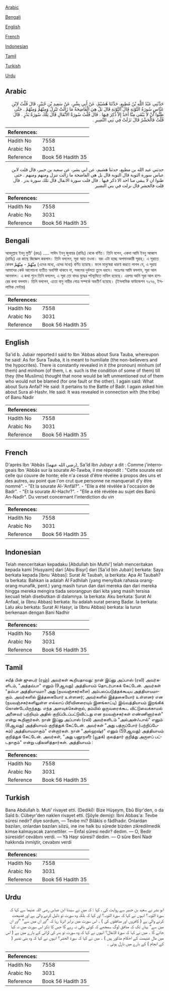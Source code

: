 [Arabic](#arabic)

[Bengali](#bengali)

[English](#english)

[French](#french)

[Indonesian](#indonesian)

[Tamil](#tamil)

[Turkish](#turkish)

[Urdu](#urdu)

## Arabic


<div dir="rtl" lang="ar" style={{fontSize:'larger',backgroundColor:'#f8f9fa',padding:20}}>
حَدَّثَنِي عَبْدُ اللَّهِ بْنُ مُطِيعٍ، حَدَّثَنَا هُشَيْمٌ، عَنْ أَبِي بِشْرٍ، عَنْ سَعِيدِ بْنِ جُبَيْرٍ، قَالَ قُلْتُ لاِبْنِ عَبَّاسٍ سُورَةُ التَّوْبَةِ قَالَ آلتَّوْبَةِ قَالَ بَلْ هِيَ الْفَاضِحَةُ مَا زَالَتْ تَنْزِلُ وَمِنْهُمْ وَمِنْهُمْ ‏.‏ حَتَّى ظَنُّوا أَنْ لاَ يَبْقَى مِنَّا أَحَدٌ إِلاَّ ذُكِرَ فِيهَا ‏.‏ قَالَ قُلْتُ سُورَةُ الأَنْفَالِ قَالَ تِلْكَ سُورَةُ بَدْرٍ ‏.‏ قَالَ قُلْتُ فَالْحَشْرُ قَالَ نَزَلَتْ فِي بَنِي النَّضِيرِ ‏.‏
</div>
<div style={{backgroundColor:'#f8f9fa',padding:20, marginBottom: 10}}><table> <thead> <tr> <th>References:</th> <th></th> </tr> </thead> <tbody><tr><td>Hadith No</td><td>7558</td></tr><tr><td>Arabic No</td><td>3031</td></tr><tr><td>Reference</td><td>Book 56 Hadith 35</td></tr></tbody></table></div>


<div dir="rtl" lang="ar" style={{fontSize:'larger',backgroundColor:'#f8f9fa',padding:20}}>
حدثني عبد الله بن مطيع، حدثنا هشيم، عن ابي بشر، عن سعيد بن جبير، قال قلت لابن عباس سورة التوبة قال التوبة قال بل هي الفاضحة ما زالت تنزل ومنهم ومنهم . حتى ظنوا ان لا يبقى منا احد الا ذكر فيها . قال قلت سورة الانفال قال تلك سورة بدر . قال قلت فالحشر قال نزلت في بني النضير
</div>
<div style={{backgroundColor:'#f8f9fa',padding:20, marginBottom: 10}}><table> <thead> <tr> <th>References:</th> <th></th> </tr> </thead> <tbody><tr><td>Hadith No</td><td>7558</td></tr><tr><td>Arabic No</td><td>3031</td></tr><tr><td>Reference</td><td>Book 56 Hadith 35</td></tr></tbody></table></div>

## Bengali


<div dir="ltr" lang="bn" style={{fontSize:'larger',backgroundColor:'#f8f9fa',padding:20}}>
আবদুল্লাহ ইবনু মুতী' (রহঃ) ..... সাঈদ ইবনু জুবায়র (রাযিঃ) থেকে বর্ণিত। তিনি বলেন, একদা আমি ইবনু আব্বাস (রাযিঃ) এর কাছে জিজ্ঞেস করলাম। তিনি বললেন, সূরা আত তওবা। বরং এটা হচ্ছে অপমানকারী সূরাহ্। এ সূরাতে কেবল مِنْهُمْ - مِنْهُمْ (এদের মধ্যে, এদের মধ্যে) বর্ণিত হয়েছে। ফলে মানুষেরা ধারণা করতে লাগল যে, এ সূরায় আমাদের কেউ আলোচনা ব্যতীত অবশিষ্ট থাকবে না, সকলের দুর্বলতা তুলে ধরবে। অতঃপর আমি বললাম, সূরা আল আনফাল। এ কথা শুনে তিনি বললেন, এ সূরা তো বাদর যুদ্ধের পটভূমিতে নাযিল হয়েছে। এরপর আমি সূরা আল হাশরের কথা বললাম। তিনি বললেন, এতো বানু নায়ীর গোত্র সম্পর্কে অবতীর্ণ হয়েছে। (ইসলামিক ফাউন্ডেশন ৭২৭৬, ইসলামিক সেন্টার)
</div>
<div style={{backgroundColor:'#f8f9fa',padding:20, marginBottom: 10}}><table> <thead> <tr> <th>References:</th> <th></th> </tr> </thead> <tbody><tr><td>Hadith No</td><td>7558</td></tr><tr><td>Arabic No</td><td>3031</td></tr><tr><td>Reference</td><td>Book 56 Hadith 35</td></tr></tbody></table></div>

## English


<div dir="ltr" lang="en" style={{fontSize:'larger',backgroundColor:'#f8f9fa',padding:20}}>
Sa'id b. Jubair reported:I said to Ibn 'Abbas about Sura Tauba, whereupon he said: As for Sura Tauba, it is meant to humiliate (the non-believers and the hypocrites). There is constantly revealed in it (the pronoun) minhum (of them) and minhom (of them, i. e. such is the condition of some of them) till they (the Muslims) thought that none would be left unmentioned out of them who would not be blamed (for one fault or the other). I again said: What about Sura Anfal? He said: It pertains to the Battle of Badr. I again asked him about Sura al-Hashr. He said: It was revealed in connection with (the tribe) of Banu Nadir
</div>
<div style={{backgroundColor:'#f8f9fa',padding:20, marginBottom: 10}}><table> <thead> <tr> <th>References:</th> <th></th> </tr> </thead> <tbody><tr><td>Hadith No</td><td>7558</td></tr><tr><td>Arabic No</td><td>3031</td></tr><tr><td>Reference</td><td>Book 56 Hadith 35</td></tr></tbody></table></div>

## French


<div dir="ltr" lang="fr" style={{fontSize:'larger',backgroundColor:'#f8f9fa',padding:20}}>
D'après Ibn 'Abbâs (رضي الله عنهما), Sa'îd Ibn Jubayr a dit : Comme j'interrogeais Ibn 'Abbâs sur la sourate At-Tawba, il me répondit : "Cette sourate est celle qui couvre de honte; elle n'a cessé d'être révélée à propos des uns et des autres, au point que l'on crut que personne ne manquerait d'y être nommé". - "Et la sourate Al-'Anfâl?". - "Elle a été révélée à l'occasion de Badr". - "Et la sourate Al-Hachr?". - "Elle a été révélée au sujet des Banû An-Nadîr". Du verset concernant l'interdiction du vin
</div>
<div style={{backgroundColor:'#f8f9fa',padding:20, marginBottom: 10}}><table> <thead> <tr> <th>References:</th> <th></th> </tr> </thead> <tbody><tr><td>Hadith No</td><td>7558</td></tr><tr><td>Arabic No</td><td>3031</td></tr><tr><td>Reference</td><td>Book 56 Hadith 35</td></tr></tbody></table></div>

## Indonesian


<div dir="ltr" lang="id" style={{fontSize:'larger',backgroundColor:'#f8f9fa',padding:20}}>
Telah menceritakan kepadaku [Abdullah bin Muthi'] telah menceritakan kepada kami [Husyaim] dari [Abu Bisyr] dari [Sa'id bin Jubair] berkata: Saya berkata kepada [Ibnu 'Abbas]: Surat At Taubah, ia berkata: Apa At Taubah? Ia berkata: Bahkan ia adalah Al Fadhilah (yang menyibak rahasia orang-orang munafik, pent.) yang masih turun dan dari mereka dan dari mereka hingga mereka mengira tiada seorangpun dari kita yang masih tersisa kecuali telah disebutkan di dalamnya. Ia berkata: Aku berkata: Surat Al Anfaal, ia (Ibnu Abbas) berkata: Itu adalah surat perang Badar. Ia berkata: Lalu aku berkata: Surat Al Hasyr, ia (Ibnu Abbas) berkata: Ia turun berkenaan dengan Bani Nadhir
</div>
<div style={{backgroundColor:'#f8f9fa',padding:20, marginBottom: 10}}><table> <thead> <tr> <th>References:</th> <th></th> </tr> </thead> <tbody><tr><td>Hadith No</td><td>7558</td></tr><tr><td>Arabic No</td><td>3031</td></tr><tr><td>Reference</td><td>Book 56 Hadith 35</td></tr></tbody></table></div>

## Tamil


<div dir="ltr" lang="ta" style={{fontSize:'larger',backgroundColor:'#f8f9fa',padding:20}}>
சயீத் பின் ஜுபைர் (ரஹ்) அவர்கள் கூறியதாவது: நான் இப்னு அப்பாஸ் (ரலி) அவர்களிடம், "அத்தவ்பா" எனும் (9ஆவது) அத்தியாயம் தொடர்பாகக் கேட்டேன். அவர்கள் "தவ்பா அத்தியாயமா? அது (நயவஞ்சகர்களை) அம்பலப்படுத்தக்கூடிய அத்தியாயமாகும். அவர்களில் இத்தகையோர் உள்ளனர்; அவர்களில் இத்தகையோர் உள்ளனர் என (நயவஞ்சகர்களிலுள்ள எல்லாப் பிரிவினரையும் இனங்காட்டி) இவ்வத்தியாயம் இறங்கிக் கொண்டேயிருந்தது. எந்த அளவுக்கென்றால், தம்மில் ஒருவரைக்கூட விட்டுவைக்காமல் அனைவர் பற்றியும் அதில் குறிப்பிடப்பட்டுவிட்டது என நயவஞ்சகர்கள் எண்ணினார்கள்" என்று கூறினார்கள். நான் இப்னு அப்பாஸ் (ரலி) அவர்களிடம் "அல்அன்ஃபால்" எனும் (8ஆவது) அத்தியாயம் குறித்துக் கேட்டேன். அவர்கள் "அது பத்ருப்போர் (பற்றிப்பேசும்) அத்தியாயமாகும்" என்றார்கள். நான் "அல்ஹஷ்ர்" எனும் (59ஆவது) அத்தியாயம் குறித்துக் கேட்டேன். அவர்கள், "அது பனூநளீர் (யூதக்) குலத்தார் குறித்து அருளப் பட்டதாகும்" என்று பதிலளித்தார்கள். அத்தியாயம் :
</div>
<div style={{backgroundColor:'#f8f9fa',padding:20, marginBottom: 10}}><table> <thead> <tr> <th>References:</th> <th></th> </tr> </thead> <tbody><tr><td>Hadith No</td><td>7558</td></tr><tr><td>Arabic No</td><td>3031</td></tr><tr><td>Reference</td><td>Book 56 Hadith 35</td></tr></tbody></table></div>

## Turkish


<div dir="ltr" lang="tr" style={{fontSize:'larger',backgroundColor:'#f8f9fa',padding:20}}>
Bana Abdullah b. Muti' rivayet etti. (Dedikî): Bize Hüşeym, Ebû Bişr'den, o da Saîd b. Cübeyr'den naklen rivayet etti. (Şöyle demiş): İbni Abbas'a: Tevbe sûresi nedir? diye sordum, — Tevbe mi? Bilâkis o fâdîhadır. Onlardan bazıları, onlardan bazıları sözü, ine ine halk bu sûrede bizden zikredilmedik kimse kalmayacak zannettiler. — Enfal sûresi nedir? dedim. — O, Bedir süresidir! cevâbını verdi. — Yâ Haşr sûresi? dedim. — O sûre Benî Nadr hakkında inmiştir, cevabını verdi
</div>
<div style={{backgroundColor:'#f8f9fa',padding:20, marginBottom: 10}}><table> <thead> <tr> <th>References:</th> <th></th> </tr> </thead> <tbody><tr><td>Hadith No</td><td>7558</td></tr><tr><td>Arabic No</td><td>3031</td></tr><tr><td>Reference</td><td>Book 56 Hadith 35</td></tr></tbody></table></div>

## Urdu


<div dir="rtl" lang="ur" style={{fontSize:'larger',backgroundColor:'#f8f9fa',padding:20}}>
ابو بشر نے سعید بن جبیر سے روایت کی ، کہا : کہ میں نے سیدنا ابن عباس رضی اللہ عنہما سے کہا کہ سورۃ التوبہ؟ انہوں نے کہا کہ سورۃ التوبہ؟ اور کہا کہ بلکہ وہ سورت تو ذلیل کرنے والی ہے اور فضیحت کرنے والی ہے ( کافروں اور منافقوں کی ) ۔ اس سورت میں برابر اترتا رہا کہ ”اور ان میں سے“ ”اور ان میں سے“ یہاں تک کہ منافق لوگ سمجھے کہ کوئی باقی نہ رہے گا جس کا ذکر اس سورت میں نہ کیا جائے گا ۔ میں نے کہا کہ سورۃ الانفال؟ انہوں نے کہا کہ وہ سورت تو بدر کی لڑائی کے بارے میں ہے ( اس میں مال غنیمت کے احکام مذکور ہیں ) ۔ میں نے کہا کہ سورۃ الحشر؟ انہوں نے کہا کہ وہ بنی نضیر ( کے انجام ) کے بارے میں نازل ہوئی ۔
</div>
<div style={{backgroundColor:'#f8f9fa',padding:20, marginBottom: 10}}><table> <thead> <tr> <th>References:</th> <th></th> </tr> </thead> <tbody><tr><td>Hadith No</td><td>7558</td></tr><tr><td>Arabic No</td><td>3031</td></tr><tr><td>Reference</td><td>Book 56 Hadith 35</td></tr></tbody></table></div>